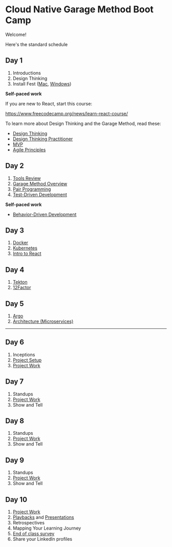 # Cloud Native Garage Method Boot Camp

Welcome!

Here's the standard schedule

## Day 1

1. Introductions
1. Design Thinking
1. Install Fest ([Mac](./computer-setup/mac.md), [Windows](./computer-setup/windows.md))

**Self-paced work**

If you are new to React, start this course:

https://www.freecodecamp.org/news/learn-react-course/

To learn more about Design Thinking and the Garage Method, read these:

- [Design Thinking](https://www.ibm.com/garage/method/practices/think/enterprise-design-thinking/)
- [Design Thinking Practitioner](https://www.ibm.com/design/thinking/page/courses/Practitioner)
- [MVP](https://www.ibm.com/garage/method/practices/think/practice_minimum_viable_product/)
- [Agile Principles](https://www.ibm.com/garage/method/practices/culture/practice_agile_principles/)

## Day 2

1. [Tools Review](./computer-setup/tools.md)
1. [Garage Method Overview](https://ibm.box.com/s/2cdwroay4a4mpc0ti778c2hknol925q1)
1. [Pair Programming](./xp/pair-programming.md)
1. [Test-Driven Development](./tdd/README.md)

**Self-paced work**

- [Behavior-Driven Development](https://www.ibm.com/garage/method/practices/code/practice_behavior_driven_development/)

## Day 3

1. [Docker](./docker/README.md)
1. [Kubernetes](./openshift/README.md)
1. [Intro to React](./react/README.md)

## Day 4

1. [Tekton](./tekton/README.md)
1. [12Factor](https://cloudnative101.dev/lectures/cloud-native/)

## Day 5

1. [Argo](./argo/qa.md)
1. [Architecture (Microservices)](https://cloudnative101.dev/lectures/cloud-native/)

---

## Day 6

1. Inceptions
1. [Project Setup](./projects/index.md)
1. [Project Work](./projects/index.md)

## Day 7

1. Standups
1. [Project Work](./projects/index.md)
1. Show and Tell

## Day 8

1. Standups
1. [Project Work](./projects/index.md)
1. Show and Tell

## Day 9

1. Standups
1. [Project Work](./projects/index.md)
1. Show and Tell

## Day 10

1. [Project Work](./projects/index.md)
1. [Playbacks](./projects/playbacks.md) and [Presentations](./projects/presentation.md)
1. Retrospectives
1. Mapping Your Learning Journey
1. [End of class survey](https://www.surveygizmo.com/s3/6248994/Technology-Garage-Bootcamp-Survey)
1. Share your LinkedIn profiles
